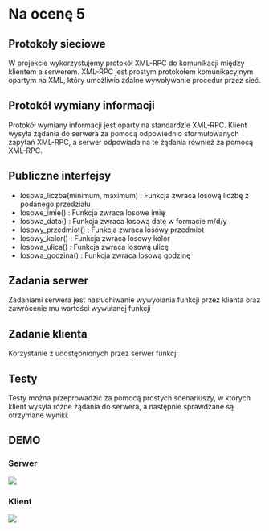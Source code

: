 # Na ocenę 5

## Protokoły sieciowe

W projekcie wykorzystujemy protokół XML-RPC do komunikacji między klientem a serwerem. XML-RPC jest prostym protokołem komunikacyjnym opartym na XML, który umożliwia zdalne wywoływanie procedur przez sieć.

## Protokół wymiany informacji

Protokół wymiany informacji jest oparty na standardzie XML-RPC. Klient wysyła żądania do serwera za pomocą odpowiednio sformułowanych zapytań XML-RPC, a serwer odpowiada na te żądania również za pomocą XML-RPC.

## Publiczne interfejsy

- losowa_liczba(minimum, maximum) : Funkcja zwraca losową liczbę z podanego przedziału
- losowe_imie() : Funkcja zwraca losowe imię
- losowa_data() : Funkcja zwraca losową datę w formacie m/d/y
- losowy_przedmiot() : Funkcja zwraca losowy przedmiot
- losowy_kolor() : Funkcja zwraca losowy kolor
- losowa_ulica() : Funkcja zwraca losową ulicę
- losowa_godzina() : Funkcja zwraca losową godzinę

## Zadania serwer

Zadaniami serwera jest nasłuchiwanie wywyołania funkcji przez klienta oraz zawrócenie mu wartości wywułanej funkcji

## Zadanie klienta

Korzystanie z udostępnionych przez serwer funkcji

## Testy

Testy można przeprowadzić za pomocą prostych scenariuszy, w których klient wysyła różne żądania do serwera, a następnie sprawdzane są otrzymane wyniki.

## DEMO

### Serwer

![](https://github.com/R0bert0s/Projektowanie-Aplikacji-Rozproszonych-wiczenia-semestr-zima-2023/blob/main/Nac_ocene_5/Server_demo.gif?raw=true)

### Klient

![](https://github.com/R0bert0s/Projektowanie-Aplikacji-Rozproszonych-wiczenia-semestr-zima-2023/blob/main/Nac_ocene_5/Klient_demo.gif?raw=true)
